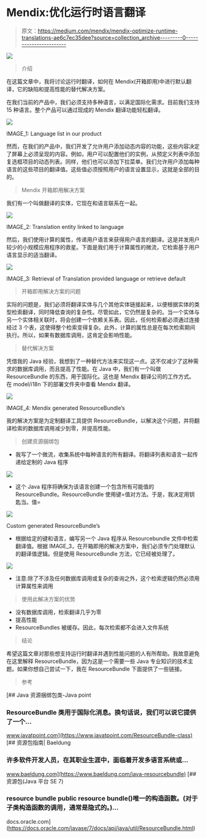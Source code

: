 # Mendix:优化运行时语言翻译

> 原文：<https://medium.com/mendix/mendix-optimize-runtime-translations-ae6c7ec35dee?source=collection_archive---------0----------------------->

![](img/a58f496bfa2f70941e49457882266dca.png)

> 介绍

在这篇文章中，我将讨论运行时翻译，如何在 Mendix(开箱即用)中进行默认翻译，它的缺陷和提高性能的替代解决方案。

在我们当前的产品中，我们必须支持多种语言，以满足国际化需求。目前我们支持 15 种语言。整个产品可以通过现成的 Mendix 翻译功能轻松翻译。

![](img/2c6a57a4741a66915960ede4acd2736c.png)

IMAGE_1: Language list in our product

然而，在我们的产品中，我们开发了允许用户添加动态内容的功能，这些内容决定了屏幕上必须呈现的内容。例如，用户可以配置他们的实例，从预定义列表中添加复选框项目的动态列表。同样，他们也可以添加下拉菜单。我们允许用户添加每种语言的这些项目的翻译值。这些值必须按照用户的语言设置显示，这就是全部的目的。

> Mendix 开箱即用解决方案

我们有一个叫做翻译的实体，它现在和语言联系在一起。

![](img/7743624ab4f66f6957f3be69a692eab9.png)

IMAGE_2: Translation entity linked to language

然后，我们使用计算的属性，传递用户语言来获得用户语言的翻译。这是并发用户较少的小规模应用程序的救星。下面是我们用于计算属性的微流，它检索基于用户语言显示的适当翻译。

![](img/d0280164008b132978c731f4f2561d4d.png)

IMAGE_3: Retrieval of Translation provided language or retrieve default

> 开箱即用解决方案的问题

实际的问题是，我们必须将翻译实体与几个其他实体链接起来，以便根据实体的类型检索翻译，同时降低查询的复杂性。尽管如此，它仍然是复杂的。当一个实体与另一个实体相关联时，将会创建一个依赖关系表。因此，任何检索都必须通过连接经过 3 个表，这使得整个检索变得复杂。此外，计算的属性总是在每次检索期间执行。所以，如果有数据库调用，这肯定会影响性能。

> 替代解决方案

凭借我的 Java 经验，我想到了一种替代方法来实现这一点。这不仅减少了这种需求的数据库调用，而且提高了性能。在 Java 中，我们有一个叫做 ResourceBundle 的东西，用于国际化。这也是 Mendix 翻译公司的工作方式。在 model/i18n 下的部署文件夹中查看 Mendix 翻译。

![](img/93a8945cf35907f902381c36b1ebd262.png)

IMAGE_4: Mendix generated ResourceBundle’s

我的解决方案是为定制翻译工具提供 ResourceBundle，以解决这个问题，并将翻译检索的数据库调用减少到零，并提高性能。

> 创建资源捆绑包

*   我写了一个微流，收集系统中每种语言的所有翻译。将翻译列表和语言一起传递给定制的 Java 程序

![](img/31fc0767ee2ec2638971d3c83b4df551.png)

*   这个 Java 程序将确保为该语言创建一个包含所有可能值的 ResourceBundle。ResourceBundle 使用键=值对方法。于是，我决定用钥匙当<someuniqueid-for-translation>。值=<translation for="" that="" language=""></translation></someuniqueid-for-translation>

![](img/41513acbfc64769ea9947387666a3f22.png)

Custom generated ResourceBundle’s

*   根据给定的键和语言，编写另一个 Java 程序从 Resourcebundle 文件中检索翻译值。根据 IMAGE_3，在开箱即用的解决方案中，我们必须专门处理默认的翻译值逻辑。但是使用 ResourceBundle 方法，它已经被处理了。

![](img/7f3f16e2012b86a51e3b725cca3ea89c.png)

*   注意:除了不涉及任何数据库调用或复杂的查询之外，这个检索逻辑仍然必须用计算属性来调用

> 使用此解决方案的优势

*   没有数据库调用，检索翻译几乎为零
*   提高性能
*   ResourceBundles 被缓存。因此，每次检索都不会进入文件系统

> 结论

希望这篇文章对那些想支持运行时翻译并遇到性能问题的人有所帮助。我故意避免在这里解释 ResourceBundle，因为这是一个需要一些 Java 专业知识的技术主题。如果你想自己尝试一下，我在 ResourceBundle 下面提供了一些链接。

> 参考

 [## Java 资源捆绑包类-Java point

### ResourceBundle 类用于国际化消息。换句话说，我们可以说它提供了一个…

www.javatpoint.com](https://www.javatpoint.com/ResourceBundle-class) [](https://www.baeldung.com/java-resourcebundle) [## 资源包指南| Baeldung

### 许多软件开发人员，在其职业生涯中，面临着开发多语言系统或…

www.baeldung.com](https://www.baeldung.com/java-resourcebundle)  [## 资源包(Java 平台 SE 7)

### resource bundle public resource bundle()唯一的构造函数。(对于子类构造函数的调用，通常是隐式的。)…

docs.oracle.com](https://docs.oracle.com/javase/7/docs/api/java/util/ResourceBundle.html)